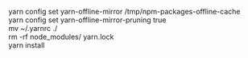 yarn config set yarn-offline-mirror /tmp/npm-packages-offline-cache<br>
yarn config set yarn-offline-mirror-pruning true<br>
mv ~/.yarnrc ./<br>
rm -rf node_modules/ yarn.lock<br>
yarn install<br>
